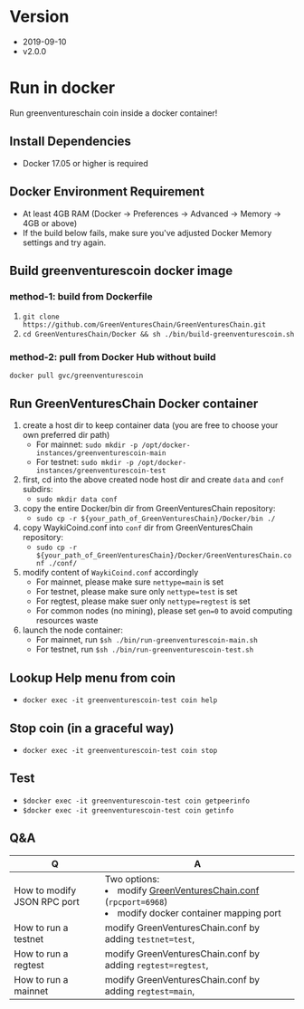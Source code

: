 # Version
* 2019-09-10
* v2.0.0

# Run in docker
Run greenventureschain coin inside a docker container!

## Install Dependencies
  * Docker 17.05 or higher is required
## Docker Environment Requirement
  * At least 4GB RAM (Docker -> Preferences -> Advanced -> Memory -> 4GB or above)
  * If the build below fails, make sure you've adjusted Docker Memory settings and try again.

## Build greenventurescoin docker image
### method-1: build from Dockerfile
1. ```git clone https://github.com/GreenVenturesChain/GreenVenturesChain.git```
1. ```cd GreenVenturesChain/Docker && sh ./bin/build-greenventurescoin.sh```

### method-2: pull from Docker Hub without build
``` docker pull gvc/greenventurescoin ```

## Run GreenVenturesChain Docker container
1. create a host dir to keep container data (you are free to choose your own preferred dir path)
   * For mainnet: ``` sudo mkdir -p /opt/docker-instances/greenventurescoin-main ```
   * For testnet: ``` sudo mkdir -p /opt/docker-instances/greenventurescoin-test ```
1. first, cd into the above created node host dir and create ```data``` and ```conf``` subdirs:
   * ``` sudo mkdir data conf ```
1. copy the entire Docker/bin dir from GreenVenturesChain repository:
   * ``` sudo cp -r ${your_path_of_GreenVenturesChain}/Docker/bin ./ ```
1. copy WaykiCoind.conf into ```conf``` dir from GreenVenturesChain repository:
   * ``` sudo cp -r ${your_path_of_GreenVenturesChain}/Docker/GreenVenturesChain.conf ./conf/ ```
1. modify content of ```WaykiCoind.conf``` accordingly
   * For mainnet, please make sure ```nettype=main``` is set
   * For testnet, please make sure only ```nettype=test``` is set
   * For regtest, please make suer only ```nettype=regtest``` is set
   * For common nodes (no mining), please set ```gen=0``` to avoid computing resources waste
1. launch the node container:
   * For mainnet, run ```$sh ./bin/run-greenventurescoin-main.sh```
   * For testnet,  run ```$sh ./bin/run-greenventurescoin-test.sh```

## Lookup Help menu from coin
* ```docker exec -it greenventurescoin-test coin help```

## Stop coin (in a graceful way)
* ```docker exec -it greenventurescoin-test coin stop```

## Test
* ```$docker exec -it greenventurescoin-test coin getpeerinfo```
* ```$docker exec -it greenventurescoin-test coin getinfo```

## Q&A

|Q | A|
|--|--|
|How to modify JSON RPC port | Two options: <br> <li>modify [GreenVenturesChain.conf](https://github.com/GreenVenturesChain/GreenVenturesChain/wiki/GreenVenturesChain.conf) (```rpcport=6968```)<li>modify docker container mapping port |
|How to run a testnet | modify GreenVenturesChain.conf by adding ```testnet=test```,  |
|How to run a regtest | modify GreenVenturesChain.conf by adding ```regtest=regtest```, |
|How to run a mainnet | modify GreenVenturesChain.conf by adding ```regtest=main```,  |
